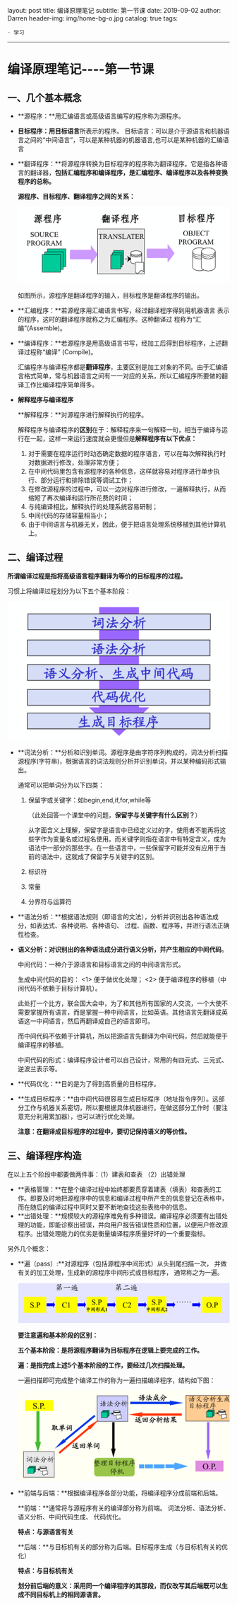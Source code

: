 layout:     post
title:      编译原理笔记
subtitle:   第一节课
date:       2019-09-02
author:     Darren
header-img: img/home-bg-o.jpg
catalog: true
tags:

    - 学习

------



# 编译原理笔记----第一节课

## 一、几个基本概念

- **源程序：**用汇编语言或高级语言编写的程序称为源程序。

- **目标程序：**用**目标语言**所表示的程序。
  目标语言：可以是介于源语言和机器语言之间的“中间语言”，可以是某种机器的机器语言,也可以是某种机器的汇编语言

- **翻译程序：**将源程序转换为目标程序的程序称为翻译程序。它是指各种语言的翻译器，**包括汇编程序和编译程序，是汇编程序、编译程序以及各种变换程序的总称。**

  **源程序、目标程序、翻译程序之间的关系：**

  ![](img/bianyi-pic1.png)

  如图所示，源程序是翻译程序的输入，目标程序是翻译程序的输出。

- **汇编程序：**若源程序用汇编语言书写，经过翻译程序得到用机器语言 表示的程序，这时的翻译程序就称之为汇编程序。这种翻译过 程称为“汇编”(Assemble)。

- **编译程序：**若源程序是用高级语言书写，经加工后得到目标程序，上述翻译过程称“编译” (Compile)。

  汇编程序与编译程序都是**翻译程序**，主要区别是加工对象的不同。由于汇编语言格式简单，常与机器语言之间有一一对应的关系，所以汇编程序所要做的翻译工作比编译程序简单得多。

- **解释程序与编译程序**

  **解释程序：**对源程序进行解释执行的程序。

  解释程序与编译程序的**区别**在于：解释程序来一句解释一句，相当于编译与运行在一起，这样一来运行速度就会更慢但是**解释程序有以下优点：**

  1. 对于需要在程序运行时动态确定数据的程序语言，可以在每次解释执行时对数据进行修改，处理非常方便；
  2. 在中间代码里包含有源程序的各种信息，这样就容易对程序进行单步执行、部分运行和排除错误等调试工作；
  3. 在修改源程序的过程中，可以一边对程序进行修改，一遍解释执行，从而缩短了再次编译和运行所花费的时间；
  4. 与纯编译相比，解释执行的处理系统容易研制；
  5. 中间代码的存储容量相当小；
  6. 由于中间语言与机器无关，因此，便于把语言处理系统移植到其他计算机上。

## 二、编译过程

**所谓编译过程是指将高级语言程序翻译为等价的目标程序的过程。**

习惯上将编译过程划分为以下五个基本阶段：

![](img/bianyi-pic2.png)

- **词法分析：**分析和识别单词。源程序是由字符序列构成的，词法分析扫描源程序(字符串)，根据语言的词法规则分析并识别单词，并以某种编码形式输出。

  通常可以把单词分为以下四类：

  1. 保留字或关键字：如begin,end,if,for,while等

     （此处回答一个课堂中的问题，**保留字与关键字有什么区别？**）

     从字面含义上理解，保留字是语言中已经定义过的字，使用者不能再将这些字作为变量名或过程名使用。而关键字则指在语言中有特定含义，成为语法中一部分的那些字。在一些语言中，一些保留字可能并没有应用于当前的语法中，这就成了保留字与关键字的区别。

  2. 标识符
  3. 常量
  4. 分界符与运算符

- **语法分析：**根据语法规则（即语言的文法），分析并识别出各种语法成分，如表达式、各种说明、各种语句、 过程、函数、程序等，并进行语法正确性检查。

- **语义分析：**对识别出的各种语法成分进行语义分析，并产生相应的**中间代码**。

  中间代码：一种介于源语言和目标语言之间的中间语言形式。 

  生成中间代码的目的： <1> 便于做优化处理； <2> 便于编译程序的移植（中间代码不依赖于目标计算机）。

  此处打一个比方，联合国大会中，为了和其他所有国家的人交流，一个大使不需要掌握所有语言，而是掌握一种中间语言，比如英语。其他语言先翻译成英语这一中间语言，然后再翻译成自己的语言即可。

  而中间代码不依赖于计算机，所以把源语言先翻译为中间代码，然后就能便于编译程序的移植。

  中间代码的形式：编译程序设计者可以自己设计，常用的有四元式、三元式、逆波兰表示等。

- **代码优化：**目的是为了得到高质量的目标程序。

- **生成目标程序：**由中间代码很容易生成目标程序（地址指令序列）。这部分工作与机器关系密切，所以要根据具体机器进行。在做这部分工作时（要注意充分利用累加器），也可以进行优化处理。

  **注意：在翻译成目标程序的过程中，要切记保持语义的等价性。**

## 三、编译程序构造

在以上五个阶段中都要做两件事：（1）建表和查表     （2）出错处理

- **表格管理：**在整个编译过程中始终都要贯穿着建表（填表）和查表的工作。即要及时地把源程序中的信息和编译过程中所产生的信息登记在表格中，而在随后的编译过程中同时又要不断地查找这些表格中的信息。
- **出错处理：**规模较大的源程序难免有多种错误。编译程序必须要有出错处理的功能，即能诊察出错误，并向用户报告错误性质和位置，以便用户修改源程序。出错处理能力的优劣是衡量编译程序质量好坏的一个重要指标。

另外几个概念：

- **遍（pass）:**对源程序（包括源程序中间形式）从头到尾扫描一次， 并做有关的加工处理，生成新的源程序中间形式或目标程序， 通常称之为一遍。

  ![](img/bianyi-pic3.png)

  **要注意遍和基本阶段的区别：**

  **五个基本阶段：是将源程序翻译为目标程序在逻辑上要完成的工作。**

  **遍：是指完成上述5个基本阶段的工作，要经过几次扫描处理。**

  一遍扫描即可完成整个编译工作的称为一遍扫描编译程序，结构如下图：

  ![](img/bianyi-pic4.png)

- **前端与后端：**根据编译程序各部分功能，将编译程序分成前端和后端。

  **前端：**通常将与源程序有关的编译部分称为前端。 词法分析、语法分析、语义分析、中间代码生成、 代码优化。

  **特点：与源语言有关**

  **后端：**与目标机有关的部分称为后端。目标程序生成（与目标机有关的优化）

  **特点：与目标机有关**

  **划分前后端的意义：采用同一个编译程序的其那段，而仅改写其后端既可以生成不同目标机上的相同源语言。**
